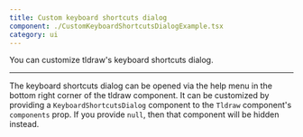 ```yaml
---
title: Custom keyboard shortcuts dialog
component: ./CustomKeyboardShortcutsDialogExample.tsx
category: ui
---
```


You can customize tldraw's keyboard shortcuts dialog.

---

The keyboard shortcuts dialog can be opened via the help menu in the bottom right corner of the tldraw component. It can be customized by providing a `KeyboardShortcutsDialog` component to the `Tldraw` component's `components` prop. If you provide `null`, then that component will be hidden instead.
